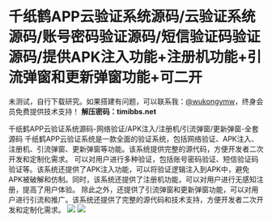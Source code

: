 # 千纸鹤APP云验证系统源码/云验证系统源码/账号密码验证源码/短信验证码验证源码/提供APK注入功能+注册机功能+引流弹窗和更新弹窗功能+可二开

未测试，自行下载研究。如果搭建有问题，可以联系我：[@wukongymw](http://t.me/wukongymw)，终身会员免费提供技术支持！
**解压密码：timibbs.net**

千纸鹤APP云验证系统源码-网络验证/APK注入/注册机/引流弹窗/更新弹窗-全套源码
千纸鹤APP云验证系统是一款全面的验证系统，包括网络验证、APK注入、注册机、引流弹窗、更新弹窗等功能。该系统提供完整的源代码，方便开发者二次开发和定制化需求。
可以对用户进行多种验证，包括账号密码验证、短信验证码验证等。该系统还提供了APK注入功能，可以将验证逻辑注入到APK中，避免APK被破解和仿制。同时，该系统还提供了注册机功能，可以对用户进行无感知注册，提高了用户体验。
除此之外，还提供了引流弹窗和更新弹窗功能，可以对用户进行引流和推广。该系统还提供了完整的源代码和技术支持，方便开发者二次开发和定制化需求。
[![](https://wukongymw.com/wp-content/uploads/2023/09/1694188489-b8211812718c46c.jpg)](https://wukongymw.com/wp-content/uploads/2023/09/1694188489-b8211812718c46c.jpg)
[![](https://wukongymw.com/wp-content/uploads/2023/09/1694188489-03b22f44e2ed50c.jpg)](https://wukongymw.com/wp-content/uploads/2023/09/1694188489-03b22f44e2ed50c.jpg)
